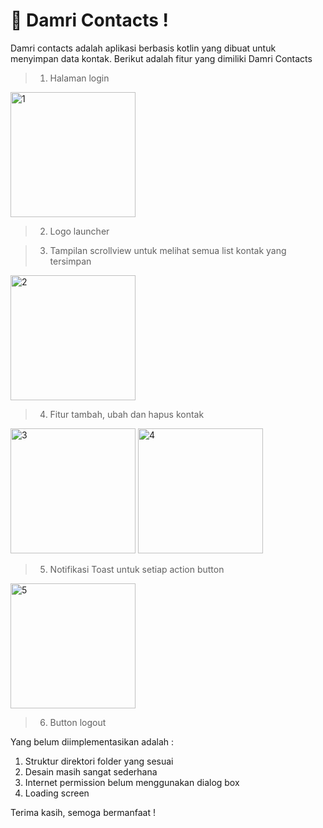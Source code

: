 # 🎉 Damri Contacts !

Damri contacts adalah aplikasi berbasis kotlin yang dibuat untuk menyimpan data kontak. Berikut adalah fitur yang dimiliki Damri Contacts

> 1. Halaman login

<img src="https://i.ibb.co/GQB0C6h/1.jpg" alt="1" border="0" width="200px" height="auto">

> 2. Logo launcher

> 3. Tampilan scrollview untuk melihat semua list kontak yang tersimpan

<img src="https://i.ibb.co/9pxPx8m/2.jpg" alt="2" border="0" width="200px" height="auto">

> 4. Fitur tambah, ubah dan hapus kontak

<img src="https://i.ibb.co/sQn1xbL/3.jpg" alt="3" border="0" width="200px" height="auto">

<img src="https://i.ibb.co/FnS1T6d/4.jpg" alt="4" border="0" width="200px" height="auto">

> 5. Notifikasi Toast untuk setiap action button

<img src="https://i.ibb.co/DC6dPJt/5.jpg" alt="5" border="0" width="200px" height="auto">

> 6. Button logout

Yang belum diimplementasikan adalah :

1. Struktur direktori folder yang sesuai
2. Desain masih sangat sederhana
3. Internet permission belum menggunakan dialog box
4. Loading screen

Terima kasih, semoga bermanfaat !
